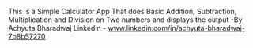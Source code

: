 This is a Simple Calculator App That does Basic Addition, Subtraction, Multiplication and Division on Two numbers and displays the output 
-By Achyuta Bharadwaj
Linkedin - www.linkedin.com/in/achyuta-bharadwaj-7b8b57270
